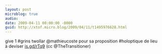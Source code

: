 ```yaml
---
layout: post
microblog: true
audio: 
date: 2009-04-11 00:00:00 -0000
guid: http://xtof.micro.blog/2009/04/11/t1495976628.html
---
```

give 1 #grins twollar @mathieucoste pour sa proposition #holoptique de lieu à deviser [is.gd/rTq9](http://is.gd/rTq9) (cc @TheTransitioner)
